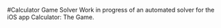 #Calculator Game Solver
Work in progress of an automated solver for the iOS app Calculator: The Game.
